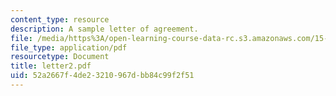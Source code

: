 ```yaml
---
content_type: resource
description: A sample letter of agreement.
file: /media/https%3A/open-learning-course-data-rc.s3.amazonaws.com/15-328-team-project-fall-2003/52a2667f4de23210967dbb84c99f2f51_letter2.pdf
file_type: application/pdf
resourcetype: Document
title: letter2.pdf
uid: 52a2667f-4de2-3210-967d-bb84c99f2f51
---
```

